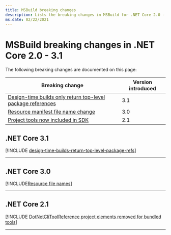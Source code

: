 ```yaml
---
title: MSBuild breaking changes
description: Lists the breaking changes in MSBuild for .NET Core 2.0 - 3.1.
ms.date: 02/22/2021
---
```

# MSBuild breaking changes in .NET Core 2.0 - 3.1

The following breaking changes are documented on this page:

| Breaking change | Version introduced |
| - | - |
| [Design-time builds only return top-level package references](#design-time-builds-only-return-top-level-package-references) | 3.1 |
| [Resource manifest file name change](#resource-manifest-file-name-change) | 3.0 |
| [Project tools now included in SDK](#project-tools-now-included-in-sdk) | 2.1 |

## .NET Core 3.1

[!INCLUDE [design-time-builds-return-top-level-package-refs](../../../includes/core-changes/msbuild/3.1/design-time-builds-return-top-level-package-refs.md)]

***

## .NET Core 3.0

[!INCLUDE[Resource file names](../../../includes/core-changes/msbuild/3.0/resource-manifest-name.md)]

***

## .NET Core 2.1

[!INCLUDE [DotNetCliToolReference project elements removed for bundled tools](../../../includes/core-changes/msbuild/2.1/dotnetclitoolreference.md)]

***
